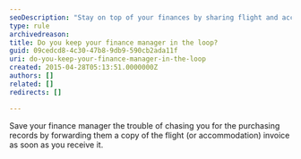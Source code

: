 ```yaml
---
seoDescription: "Stay on top of your finances by sharing flight and accommodation invoices with your finance manager to ensure a smooth booking process."
type: rule
archivedreason: 
title: Do you keep your finance manager in the loop?
guid: 09cedcd8-4c30-47b8-9db9-590cb2ada11f
uri: do-you-keep-your-finance-manager-in-the-loop
created: 2015-04-28T05:13:51.0000000Z
authors: []
related: []
redirects: []

---
```


Save your finance manager the trouble of chasing you for the purchasing records by forwarding them a copy of the flight (or accommodation) invoice as soon as you receive it. 
<!--endintro-->
